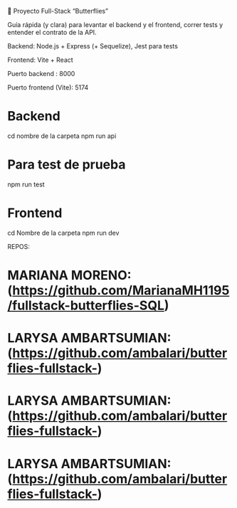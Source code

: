 🦋 Proyecto Full-Stack “Butterflies”

Guía rápida (y clara) para levantar el backend y el frontend, correr tests y entender el contrato de la API.

Backend: Node.js + Express (+ Sequelize), Jest para tests

Frontend: Vite + React

Puerto backend : 8000

Puerto frontend (Vite): 5174

# Backend
cd nombre de la carpeta
npm run api

# Para test de prueba 
npm run test

# Frontend
cd Nombre de la carpeta 
npm run dev

REPOS:
# MARIANA MORENO: (https://github.com/MarianaMH1195/fullstack-butterflies-SQL)

# LARYSA AMBARTSUMIAN: (https://github.com/ambalari/butterflies-fullstack-)

# LARYSA AMBARTSUMIAN: (https://github.com/ambalari/butterflies-fullstack-)

# LARYSA AMBARTSUMIAN: (https://github.com/ambalari/butterflies-fullstack-)



